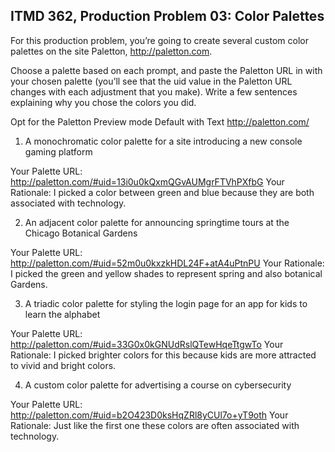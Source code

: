 ## ITMD 362, Production Problem 03: Color Palettes

For this production problem, you’re going to create several custom color palettes on the site
Paletton, http://paletton.com.

Choose a palette based on each prompt, and paste the Paletton URL in with your chosen palette
(you’ll see that the uid value in the Paletton URL changes with each adjustment that you make).
Write a few sentences explaining why you chose the colors you did.

Opt for the Paletton Preview mode Default with Text http://paletton.com/

1. A monochromatic color palette for a site introducing a new console gaming platform

Your Palette URL: http://paletton.com/#uid=13i0u0kQxmQGvAUMgrFTVhPXfbG
Your Rationale: I picked a color between green and blue because they are both associated with technology.

2. An adjacent color palette for announcing springtime tours at the Chicago Botanical Gardens

Your Palette URL: http://paletton.com/#uid=52m0u0kxzkHDL24F+atA4uPtnPU
Your Rationale: I picked the green and yellow shades to represent spring and also botanical Gardens.

3. A triadic color palette for styling the login page for an app for kids to learn the alphabet

Your Palette URL: http://paletton.com/#uid=33G0x0kGNUdRslQTewHqeTtgwTo
Your Rationale: I picked brighter colors for this because kids are more attracted to vivid and bright colors.

4. A custom color palette for advertising a course on cybersecurity

Your Palette URL: http://paletton.com/#uid=b2O423D0ksHqZRl8yCUl7o+yT9oth
Your Rationale: Just like the first one these colors are often associated with technology.
